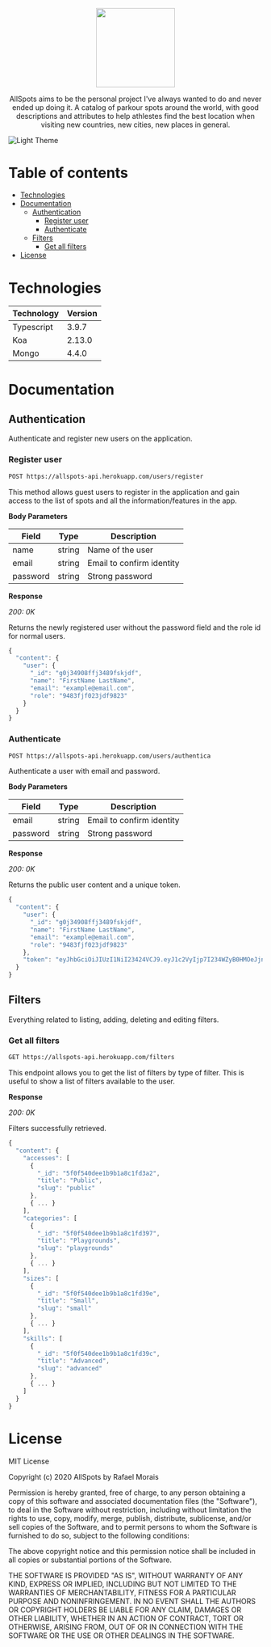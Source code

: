 <p align="center">
<img src="https://user-images.githubusercontent.com/924985/89710534-53057b00-d984-11ea-852f-3535e0d8b020.png" width="156.5px">
</p>

<p align="center">
AllSpots aims to be the personal project I've always wanted to do and never ended up doing it. A catalog of parkour spots around the world, with good descriptions and attributes to help athlestes find the best location when visiting new countries, new cities, new places in general. 
</p>

![Light Theme](https://user-images.githubusercontent.com/924985/91487388-f247cf00-e8ad-11ea-9933-ba03bac8a74d.png)

# Table of contents

- [Technologies](https://github.com/rafmst/allspots-api#technologies)
- [Documentation](https://github.com/rafmst/allspots-api#documentation)
  - [Authentication](https://github.com/rafmst/allspots-api#authentication)
    - [Register user](https://github.com/rafmst/allspots-api#register-user)
    - [Authenticate](https://github.com/rafmst/allspots-api#authenticate)
  - [Filters](https://github.com/rafmst/allspots-api#filters)
    - [Get all filters](https://github.com/rafmst/allspots-api#get-all-filters)
- [License](https://github.com/rafmst/allspots-api#license)

# Technologies

| Technology  | Version |
|---|---|
| Typescript | 3.9.7 |
| Koa | 2.13.0 |
| Mongo | 4.4.0 |

# Documentation

## Authentication

Authenticate and register new users on the application.

### Register user

```bash
POST https://allspots-api.herokuapp.com/users/register
```

This method allows guest users to register in the application and gain access to the list of spots and all the information/features in the app.

**Body Parameters**

| Field | Type | Description |
|---|---|---|
| name | string | Name of the user |
| email | string | Email to confirm identity |
| password | string | Strong password |

**Response**

*200: 0K*

Returns the newly registered user without the password field and the role id for normal users.

```js
{
  "content": {
    "user": {
      "_id": "g0j34908ffj3489fskjdf",
      "name": "FirstName LastName",
      "email": "example@email.com",
      "role": "9483fjf023jdf9823"
    }
  }
}
```

### Authenticate

```bash
POST https://allspots-api.herokuapp.com/users/authentica
```

Authenticate a user with email and password.

**Body Parameters**

| Field | Type | Description |
|---|---|---|
| email | string | Email to confirm identity |
| password | string | Strong password |

**Response**

*200: 0K*

Returns the public user content and a unique token.

```js
{
  "content": {
    "user": {
      "_id": "g0j34908ffj3489fskjdf",
      "name": "FirstName LastName",
      "email": "example@email.com",
      "role": "9483fjf023jdf9823"
    },
    "token": "eyJhbGciOiJIUzI1NiI23424VCJ9.eyJ1c2VyIjp7I234WZyB0HMOeJjn190"
  }
}
```

## Filters

Everything related to listing, adding, deleting and editing filters.

### Get all filters

```bash
GET https://allspots-api.herokuapp.com/filters
```

This endpoint allows you to get the list of filters by type of filter. This is useful to show a list of filters available to the user.

**Response**

*200: 0K*

Filters successfully retrieved.

```js
{
  "content": {
    "accesses": [
      {
        "_id": "5f0f540dee1b9b1a8c1fd3a2",
        "title": "Public",
        "slug": "public"
      },
      { ... }
    ],
    "categories": [
      {
        "_id": "5f0f540dee1b9b1a8c1fd397",
        "title": "Playgrounds",
        "slug": "playgrounds"
      },
      { ... }
    ],
    "sizes": [
      {
        "_id": "5f0f540dee1b9b1a8c1fd39e",
        "title": "Small",
        "slug": "small"
      },
      { ... }
    ],
    "skills": [
      {
        "_id": "5f0f540dee1b9b1a8c1fd39c",
        "title": "Advanced",
        "slug": "advanced"
      },
      { ... }
    ]
  }
}
```

# License

MIT License

Copyright (c) 2020 AllSpots by Rafael Morais

Permission is hereby granted, free of charge, to any person obtaining a copy
of this software and associated documentation files (the "Software"), to deal
in the Software without restriction, including without limitation the rights
to use, copy, modify, merge, publish, distribute, sublicense, and/or sell
copies of the Software, and to permit persons to whom the Software is
furnished to do so, subject to the following conditions:

The above copyright notice and this permission notice shall be included in all
copies or substantial portions of the Software.

THE SOFTWARE IS PROVIDED "AS IS", WITHOUT WARRANTY OF ANY KIND, EXPRESS OR
IMPLIED, INCLUDING BUT NOT LIMITED TO THE WARRANTIES OF MERCHANTABILITY,
FITNESS FOR A PARTICULAR PURPOSE AND NONINFRINGEMENT. IN NO EVENT SHALL THE
AUTHORS OR COPYRIGHT HOLDERS BE LIABLE FOR ANY CLAIM, DAMAGES OR OTHER
LIABILITY, WHETHER IN AN ACTION OF CONTRACT, TORT OR OTHERWISE, ARISING FROM,
OUT OF OR IN CONNECTION WITH THE SOFTWARE OR THE USE OR OTHER DEALINGS IN THE
SOFTWARE.
